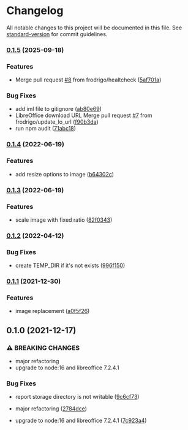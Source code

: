 # Changelog

All notable changes to this project will be documented in this file. See [standard-version](https://github.com/conventional-changelog/standard-version) for commit guidelines.

### [0.1.5](https://github.com/dantio/carbone-docker/compare/0.1.4...0.1.5) (2025-09-18)


### Features

* Merge pull request [#8](https://github.com/dantio/carbone-docker/issues/8) from frodrigo/healtcheck ([5af701a](https://github.com/dantio/carbone-docker/commit/5af701a890eab574469ac4d553489e09baaa15db))


### Bug Fixes

* add iml file to gitignore ([ab80e69](https://github.com/dantio/carbone-docker/commit/ab80e6955f6a1bec901f9941917a2c1fa70f7c3e))
* LibreOffice download URL Merge pull request [#7](https://github.com/dantio/carbone-docker/issues/7) from frodrigo/update_lo_url ([f90b3da](https://github.com/dantio/carbone-docker/commit/f90b3da8102b1d8c74e0f88c1fc8732f638e22ad))
* run npm audit ([71abc18](https://github.com/dantio/carbone-docker/commit/71abc185cc9d333fa9df2bc470c9a0b0312548ce))

### [0.1.4](https://github.com/dantio/carbone-docker/compare/0.1.3...0.1.4) (2022-06-19)


### Features

* add resize options to image ([b64302c](https://github.com/dantio/carbone-docker/commit/b64302c08bd509e647d8773cd4df77bf46658bb5))

### [0.1.3](https://github.com/dantio/carbone-docker/compare/0.1.2...0.1.3) (2022-06-19)


### Features

* scale image with fixed ratio ([82f0343](https://github.com/dantio/carbone-docker/commit/82f03436707b3cd4c93d8b80fd194397b6af1826))

### [0.1.2](https://github.com/dantio/carbone-docker/compare/0.1.1...0.1.2) (2022-04-12)


### Bug Fixes

* create TEMP_DIR if it's not exists ([996f150](https://github.com/dantio/carbone-docker/commit/996f150f87bba75fca9d201ba2b80956dc51cf34))

### [0.1.1](https://github.com/dantio/carbone-docker/compare/0.1.0...0.1.1) (2021-12-30)


### Features

* image replacement ([a0f5f26](https://github.com/dantio/carbone-docker/commit/a0f5f26d0e553f9299d9c05f407ac29817336572))

## 0.1.0 (2021-12-17)


### ⚠ BREAKING CHANGES

* major refactoring
* upgrade to node:16 and libreoffice 7.2.4.1

### Bug Fixes

* report storage directory is not writable ([9c6cf73](https://github.com/dantio/carbone-docker/commit/9c6cf7370bd51bed0460e09a466a7f5eb3e3a4bd))


* major refactoring ([2784dce](https://github.com/dantio/carbone-docker/commit/2784dce62c1a4aa89bfbb3be77e6f5f69c9a1909))
* upgrade to node:16 and libreoffice 7.2.4.1 ([7c923a4](https://github.com/dantio/carbone-docker/commit/7c923a43a7e7cd265aa56a399df0b614e6d651e0))
